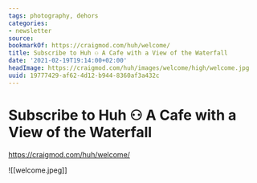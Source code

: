 ```yaml
---
tags: photography, dehors
categories:
- newsletter
source:
bookmarkOf: https://craigmod.com/huh/welcome/
title: Subscribe to Huh ⚇ A Cafe with a View of the Waterfall
date: '2021-02-19T19:14:00+02:00'
headImage: https://craigmod.com/huh/images/welcome/high/welcome.jpg
uuid: 19777429-af62-4d12-b944-8360af3a432c
---
```


# Subscribe to Huh ⚇ A Cafe with a View of the Waterfall
https://craigmod.com/huh/welcome/

![[welcome.jpeg]]

